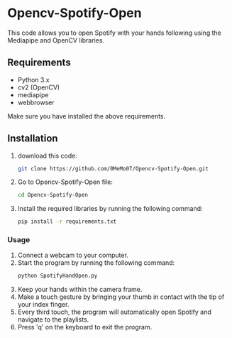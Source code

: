 # Opencv-Spotify-Open

This code allows you to open Spotify with your hands following using the Mediapipe and OpenCV libraries.

## Requirements

- Python 3.x
- cv2 (OpenCV)
- mediapipe
- webbrowser

Make sure you have installed the above requirements.

## Installation

1. download this code:
    ```bash
    git clone https://github.com/0MeMo07/Opencv-Spotify-Open.git
1. Go to Opencv-Spotify-Open file:
    ```bash
    cd Opencv-Spotify-Open
2. Install the required libraries by running the following command:
    ```bash
    pip install -r requirements.txt

### Usage

1. Connect a webcam to your computer.
2. Start the program by running the following command:
     ```bash
     python SpotifyHandOpen.py
3. Keep your hands within the camera frame.
4. Make a touch gesture by bringing your thumb in contact with the tip of your index finger.
5. Every third touch, the program will automatically open Spotify and navigate to the playlists.
6. Press 'q' on the keyboard to exit the program.

